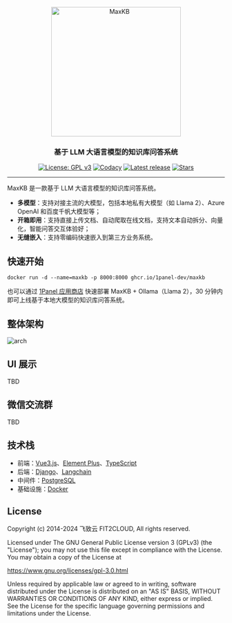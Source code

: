 <p align="center"><img src= "https://github.com/1Panel-dev/maxkb/assets/52996290/c0694996-0eed-40d8-b369-322bf2a380bf" alt="MaxKB" width="300" /></p>
<h3 align="center">基于 LLM 大语言模型的知识库问答系统</h3>
<p align="center">
  <a href="https://www.gnu.org/licenses/old-licenses/gpl-3.0"><img src="https://img.shields.io/github/license/1Panel-dev/maxkb?color=%231890FF" alt="License: GPL v3"></a>
  <a href="https://app.codacy.com/gh/1Panel-dev/maxkb?utm_source=github.com&utm_medium=referral&utm_content=1Panel-dev/maxkb&utm_campaign=Badge_Grade_Dashboard"><img src="https://app.codacy.com/project/badge/Grade/da67574fd82b473992781d1386b937ef" alt="Codacy"></a>
  <a href="https://github.com/1Panel-dev/maxkb/releases/latest"><img src="https://img.shields.io/github/v/release/1Panel-dev/maxkb" alt="Latest release"></a>
  <a href="https://github.com/1Panel-dev/maxkb"><img src="https://img.shields.io/github/stars/1Panel-dev/maxkb?color=%231890FF&style=flat-square" alt="Stars"></a>    
</p>
<hr/>

MaxKB 是一款基于 LLM 大语言模型的知识库问答系统。   

- **多模型**：支持对接主流的大模型，包括本地私有大模型（如 Llama 2）、Azure OpenAI 和百度千帆大模型等；
- **开箱即用**：支持直接上传文档、自动爬取在线文档，支持文本自动拆分、向量化，智能问答交互体验好；
- **无缝嵌入**：支持零编码快速嵌入到第三方业务系统。

## 快速开始

```
docker run -d --name=maxkb -p 8000:8000 ghcr.io/1panel-dev/maxkb
```

也可以通过 [1Panel 应用商店](https://apps.fit2cloud.com/1panel) 快速部署 MaxKB + Ollama（Llama 2），30 分钟内即可上线基于本地大模型的知识库问答系统。

## 整体架构

![arch](https://github.com/1Panel-dev/maxkb/assets/52996290/ca786342-8a0a-4921-b847-a96fff9a3e09)

## UI 展示

TBD

## 微信交流群

TBD

## 技术栈

-   前端：[Vue3.js](https://cn.vuejs.org/)、[Element Plus](https://element-plus.org/zh-CN/)、[TypeScript](https://www.tslang.cn/)
-   后端：[Django](https://www.djangoproject.com/)、[Langchain](https://www.langchain.com/)
-   中间件：[PostgreSQL](https://www.postgresql.org/)  
-   基础设施：[Docker](https://www.docker.com/)

## License

Copyright (c) 2014-2024 飞致云 FIT2CLOUD, All rights reserved.

Licensed under The GNU General Public License version 3 (GPLv3)  (the "License"); you may not use this file except in compliance with the License. You may obtain a copy of the License at

<https://www.gnu.org/licenses/gpl-3.0.html>

Unless required by applicable law or agreed to in writing, software distributed under the License is distributed on an "AS IS" BASIS, WITHOUT WARRANTIES OR CONDITIONS OF ANY KIND, either express or implied. See the License for the specific language governing permissions and limitations under the License.
